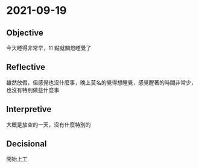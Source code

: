# 2021-09-19

## Objective

今天睡得非常早，11 點就關燈睡覺了

## Reflective

雖然放假，但感覺也沒什麼事，晚上莫名的覺得想睡覺，感覺醒著的時間非常少，也沒有特別做些什麼事

## Interpretive

大概是放空的一天，沒有什麼特別的

## Decisional

開始上工
